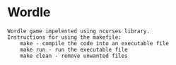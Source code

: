# Wordle
    
    Wordle game impelented using ncurses library.
    Instructions for using the makefile:
        make - compile the code into an executable file
        make run - run the executable file
        make clean - remove unwanted files
